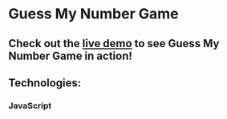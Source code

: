# Guess My Number Game
## Check out the [live demo](https://maro-us.github.io/guessMyNumberGame/) to see Guess My Number Game in action!
## Technologies:
### JavaScript
